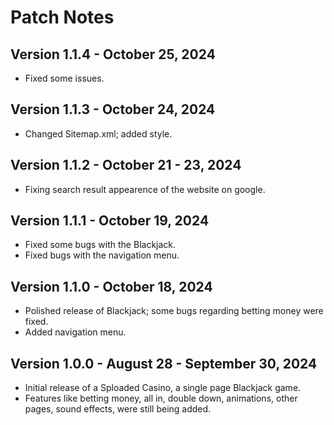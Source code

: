 # Patch Notes
## Version 1.1.4 - October 25, 2024
- Fixed some issues.

## Version 1.1.3 - October 24, 2024
- Changed Sitemap.xml; added style.

## Version 1.1.2 - October 21 - 23, 2024
- Fixing search result appearence of the website on google.

## Version 1.1.1 - October 19, 2024
- Fixed some bugs with the Blackjack.
- Fixed bugs with the navigation menu.

## Version 1.1.0 - October 18, 2024
- Polished release of Blackjack; some bugs regarding betting money were fixed.
- Added navigation menu.

## Version 1.0.0 - August 28 - September 30, 2024
- Initial release of a Sploaded Casino, a single page Blackjack game.
- Features like betting money, all in, double down, animations, other pages, sound effects, were still being added.
